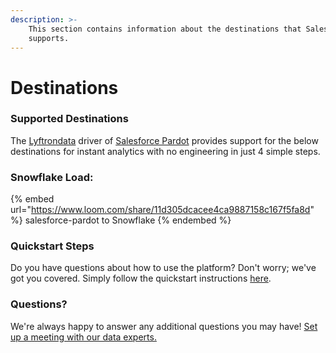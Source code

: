 ```yaml
---
description: >-
    This section contains information about the destinations that Salesforce Pardot
    supports.
---
```


# Destinations

### Supported Destinations

The [Lyftrondata](https://www.lyftrondata.com/) driver of [Salesforce Pardot](https://www.lyftrondata.com/integration/salesforce-pardot/) provides support for the below destinations for instant analytics with no engineering in just 4 simple steps.

### Snowflake Load:

{% embed url="https://www.loom.com/share/11d305dcacee4ca9887158c167f5fa8d" %}
salesforce-pardot to Snowflake
{% endembed %}

### Quickstart Steps

Do you have questions about how to use the platform? Don't worry; we've got you covered. Simply follow the quickstart instructions [here](../../../quickstart-steps.md).

### Questions? <a href="#questions" id="questions"></a>

We're always happy to answer any additional questions you may have! [Set up a meeting with our data experts.](https://www.lyftrondata.com/book-a-meeting/)
